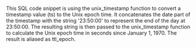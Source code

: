 This SQL code snippet is using the unix_timestamp function to convert a timestamp value (ts) to the Unix epoch time. It concatenates the date part of the timestamp with the string '23:50:00' to represent the end of the day at 23:50:00. The resulting string is then passed to the unix_timestamp function to calculate the Unix epoch time in seconds since January 1, 1970. The result is aliased as ttl_epoch.
